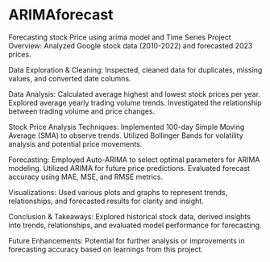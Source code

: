 # ARIMAforecast
Forecasting stock Price using arima model and Time Series
Project Overview: Analyzed Google stock data (2010-2022) and forecasted 2023 prices.

Data Exploration & Cleaning: Inspected, cleaned data for duplicates, missing values, and converted date columns.

Data Analysis:
Calculated average highest and lowest stock prices per year.
Explored average yearly trading volume trends.
Investigated the relationship between trading volume and price changes.

Stock Price Analysis Techniques:
Implemented 100-day Simple Moving Average (SMA) to observe trends.
Utilized Bollinger Bands for volatility analysis and potential price movements.

Forecasting:
Employed Auto-ARIMA to select optimal parameters for ARIMA modeling.
Utilized ARIMA for future price predictions.
Evaluated forecast accuracy using MAE, MSE, and RMSE metrics.

Visualizations: Used various plots and graphs to represent trends, relationships, and forecasted results for clarity and insight.

Conclusion & Takeaways: Explored historical stock data, derived insights into trends, relationships, and evaluated model performance for forecasting.

Future Enhancements: Potential for further analysis or improvements in forecasting accuracy based on learnings from this project.
